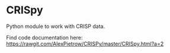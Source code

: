 # CRISpy
Python module to work with CRISP data. 

Find code documentation here: https://rawgit.com/AlexPietrow/CRISPy/master/CRISpy.html?a=2
